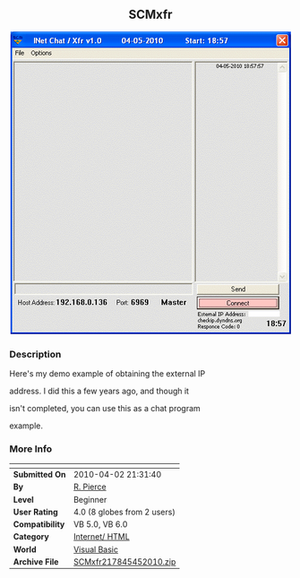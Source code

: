 ﻿<div align="center">

## SCMxfr

<img src="PIC201045196571573.GIF">
</div>

### Description

Here's my demo example of obtaining the external IP

address. I did this a few years ago, and though it

isn't completed, you can use this as a chat program

example.
 
### More Info
 


<span>             |<span>
---                |---
**Submitted On**   |2010-04-02 21:31:40
**By**             |[R\.  Pierce](https://github.com/Planet-Source-Code/PSCIndex/blob/master/ByAuthor/r-pierce.md)
**Level**          |Beginner
**User Rating**    |4.0 (8 globes from 2 users)
**Compatibility**  |VB 5\.0, VB 6\.0
**Category**       |[Internet/ HTML](https://github.com/Planet-Source-Code/PSCIndex/blob/master/ByCategory/internet-html__1-34.md)
**World**          |[Visual Basic](https://github.com/Planet-Source-Code/PSCIndex/blob/master/ByWorld/visual-basic.md)
**Archive File**   |[SCMxfr217845452010\.zip](https://github.com/Planet-Source-Code/r-pierce-scmxfr__1-73055/archive/master.zip)








